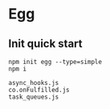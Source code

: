 # Egg

## Init quick start 

```
npm init egg --type=simple
npm i	
```

```
async_hooks.js
co.onFulfilled.js
task_queues.js
```

